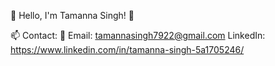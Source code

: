 👋 Hello, I'm Tamanna Singh! 🚀

📫 Contact:
📧 Email: tamannasingh7922@gmail.com
LinkedIn: https://www.linkedin.com/in/tamanna-singh-5a1705246/


